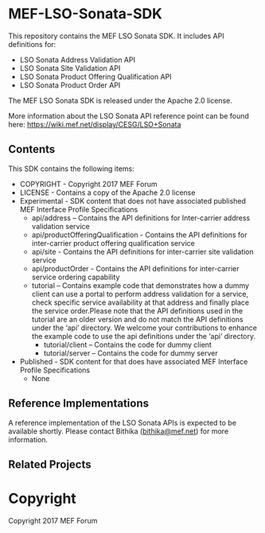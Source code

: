 # MEF-LSO-Sonata-SDK

This repository contains the MEF LSO Sonata SDK. It includes API definitions for:
*	LSO Sonata Address Validation API 
*	LSO Sonata Site Validation API
*	LSO Sonata Product Offering Qualification API
*	LSO Sonata Product Order API 

The MEF LSO Sonata SDK is released under the Apache 2.0 license.

More information about the LSO Sonata API reference point can be found here:
https://wiki.mef.net/display/CESG/LSO+Sonata

## Contents

This SDK contains the following items:
*	COPYRIGHT - Copyright 2017 MEF Forum
*	LICENSE - Contains a copy of the Apache 2.0 license
*	Experimental - SDK content that does not have associated published MEF Interface Profile Specifications
    *	api/address – Contains the API definitions for Inter-carrier address validation service
    *	api/productOfferingQualification - Contains the API definitions for inter-carrier product offering qualification service
    *	api/site - Contains the API definitions for inter-carrier site validation service
    *	api/productOrder - Contains the API definitions for inter-carrier service ordering capability
    *	tutorial – Contains example code that demonstrates how a dummy client can use a portal to perform address validation for a service, check specific service availability at that address and finally place the service order.Please note that the API definitions used in the tutorial are an older version and do not match the API definitions under the ‘api’ directory. We welcome your contributions to enhance the example code to use the api definitions under the ‘api’ directory.
        * tutorial/client – Contains the code for dummy client
        *	tutorial/server – Contains the code for dummy server
*	Published - SDK content for that does have associated MEF Interface Profile Specifications
    *	None

## Reference Implementations
A reference implementation of the LSO Sonata APIs is expected to be available shortly. Please contact Bithika (bithika@mef.net) for more information.

## Related Projects

# Copyright

Copyright 2017 MEF Forum
